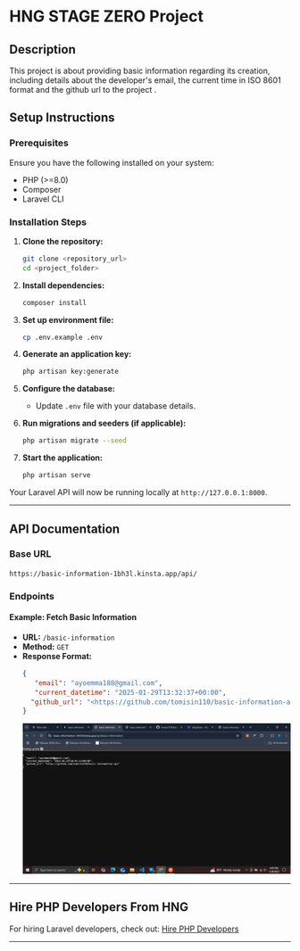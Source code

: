 # HNG STAGE ZERO Project

## Description
This project is about providing basic information regarding its creation, including details about the developer's email, the current time in ISO 8601 format and the github url to the project .

## Setup Instructions

### Prerequisites
Ensure you have the following installed on your system:
- PHP (>=8.0)
- Composer
- Laravel CLI

### Installation Steps

1. **Clone the repository:**
   ```bash
   git clone <repository_url>
   cd <project_folder>
   ```

2. **Install dependencies:**
   ```bash
   composer install
   ```

3. **Set up environment file:**
   ```bash
   cp .env.example .env
   ```

4. **Generate an application key:**
   ```bash
   php artisan key:generate
   ```

5. **Configure the database:**
   - Update `.env` file with your database details.

6. **Run migrations and seeders (if applicable):**
   ```bash
   php artisan migrate --seed
   ```

7. **Start the application:**
   ```bash
   php artisan serve
   ```

Your Laravel API will now be running locally at `http://127.0.0.1:8000`.

---

## API Documentation

### Base URL
```
https://basic-information-1bh3l.kinsta.app/api/
```

### Endpoints

#### Example: Fetch Basic Information
- **URL:** `/basic-information`
- **Method:** `GET`
- **Response Format:**
  ```json
  {
     "email": "ayoemma188@gmail.com",
     "current_datetime": "2025-01-29T13:32:37+00:00",
    "github_url": "<https://github.com/tomisin110/basic-information-api>",
  }
  ```
  ![Example Usage](./public/Screenshot%20(46).png)

---

## Hire PHP Developers From HNG

For hiring Laravel developers, check out:
[Hire PHP Developers](https://hng.tech/hire/php-developers)

---


